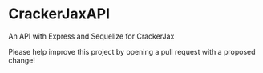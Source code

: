# CrackerJaxAPI
An API with Express and Sequelize for CrackerJax

Please help improve this project by opening a pull request with a proposed change!
